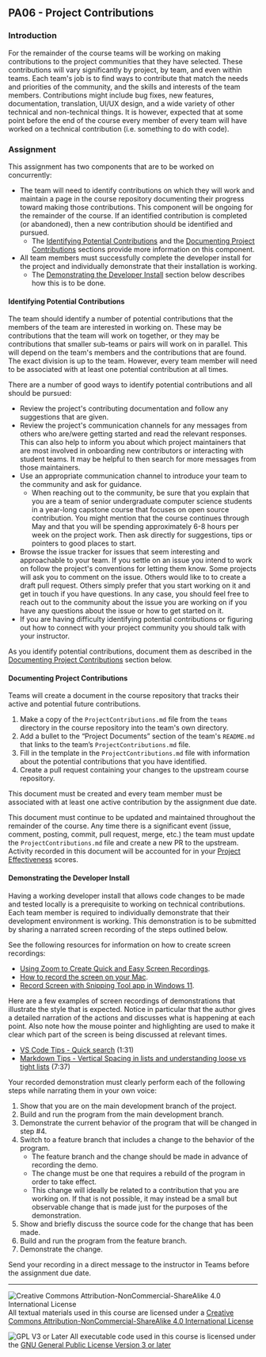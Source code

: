 ## PA06 - Project Contributions

### Introduction

For the remainder of the course teams will be working on making contributions to the project communities that they have selected. These contributions will vary significantly by project, by team, and even within teams. Each team's job is to find ways to contribute that match the needs and priorities of the community, and the skills and interests of the team members. Contributions might include bug fixes, new features, documentation, translation, UI/UX design, and a wide variety of other technical and non-technical things. It is however, expected that at some point before the end of the course every member of every team will have worked on a technical contribution (i.e. something to do with code).

### Assignment

This assignment has two components that are to be worked on concurrently: 

- The team will need to identify contributions on which they will work and maintain a page in the course repository documenting their progress toward making those contributions. This component will be ongoing for the remainder of the course. If an identified contribution is completed (or abandoned), then a new contribution should be identified and pursued.
  - The [Identifying Potential Contributions](#identifying-potential-contributions) and the [Documenting Project Contributions](#project-contributions) sections provide more information on this component.
- All team members must successfully complete the developer install for the project and individually demonstrate that their installation is working. 
  - The [Demonstrating the Developer Install](#demonstrating-the-developer-install) section below describes how this is to be done.

#### Identifying Potential Contributions

The team should identify a number of potential contributions that the members of the team are interested in working on. These may be contributions that the team will work on together, or they may be contributions that smaller sub-teams or pairs will work on in parallel. This will depend on the team's members and the contributions that are found. The exact division is up to the team. However, every team member will need to be associated with at least one potential contribution at all times.

There are a number of good ways to identify potential contributions and all should be pursued:
- Review the project's contributing documentation and follow any suggestions that are given.
- Review the project's communication channels for any messages from others who are/were getting started and read the relevant responses.  This can also help to inform you about which project maintainers that are most involved in onboarding new contributors or interacting with student teams. It may be helpful to then search for more messages from those maintainers.
- Use an appropriate communication channel to introduce your team to the community and ask for guidance.
  - When reaching out to the community, be sure that you explain that you are a team of senior undergraduate computer science students in a year-long capstone course that focuses on open source contribution. You might mention that the course continues through May and that you will be spending approximately 6-8 hours per week on the project work. Then ask directly for suggestions, tips or pointers to good places to start. 
- Browse the issue tracker for issues that seem interesting and approachable to your team. If you settle on an issue you intend to work on follow the project's conventions for letting them know.  Some projects will ask you to comment on the issue. Others would like to to create a draft pull request. Others simply prefer that you start working on it and get in touch if you have questions.  In any case, you should feel free to reach out to the community about the issue you are working on if you have any questions about the issue or how to get started on it.
- If you are having difficulty identifying potential contributions or figuring out how to connect with your project community you should talk with your instructor.

As you identify potential contributions, document them as described in the [Documenting Project Contributions](#documenting-project-contributions) section below. 

#### Documenting Project Contributions

Teams will create a document in the course repository that tracks their active and potential future contributions.

1. Make a copy of the `ProjectContributions.md` file from the `teams` directory in the course repository into the team's own directory.
2. Add a bullet to the “Project Documents” section of the team's `README.md` that links to the team’s `ProjectContributions.md` file.
3. Fill in the template in the `ProjectContributions.md` file with information about the potential contributions that you have identified.
4. Create a pull request containing your changes to the upstream course repository.

This document must be created and every team member must be associated with at least one active contribution by the assignment due date.

This document must continue to be updated and maintained throughout the remainder of the course. Any time there is a significant event (issue, comment, posting, commit, pull request, merge, etc.) the team must update the `ProjectContributions.md` file and create a new PR to the upstream. Activity recorded in this document will be accounted for in your [Project Effectiveness](./PE-ProjectEffectiveness.md) scores.

#### Demonstrating the Developer Install

Having a working developer install that allows code changes to be made and tested locally is a prerequisite to working on technical contributions. Each team member is required to individually demonstrate that their development environment is working. This demonstration is to be submitted by sharing a narrated screen recording of the steps outlined below.

See the following resources for information on how to create screen recordings:
- [Using Zoom to Create Quick and Easy Screen Recordings](https://blog.smu.edu/itconnect/2017/08/23/using-zoom-create-quick-easy-screen-recordings-free/).
- [How to record the screen on your Mac](https://support.apple.com/en-us/102618).
- [Record Screen with Snipping Tool app in Windows 11](https://www.elevenforum.com/t/record-screen-with-snipping-tool-app-in-windows-11.11190/).

Here are a few examples of screen recordings of demonstrations that illustrate the style that is expected.  Notice in particular that the author gives a detailed narration of the actions and discusses what is happening at each point. Also note how the mouse pointer and highlighting are used to make it clear which part of the screen is being discussed at relevant times.
- [VS Code Tips - Quick search](https://www.youtube.com/watch?v=pL7JKHcHcjs) (1:31)
- [Markdown Tips - Vertical Spacing in lists and understanding loose vs tight lists](https://www.youtube.com/watch?v=5DpWN2T3ASs) (7:37)

Your recorded demonstration must clearly perform each of the following steps while narrating them in your own voice:
1. Show that you are on the main development branch of the project.
2. Build and run the program from the main development branch.
3. Demonstrate the current behavior of the program that will be changed in step #4.
4. Switch to a feature branch that includes a change to the behavior of the program.
   - The feature branch and the change should be made in advance of recording the demo.
   - The change must be one that requires a rebuild of the program in order to take effect.
   - This change will ideally be related to a contribution that you are working on. If that is not possible, it may instead be a small but observable change that is made just for the purposes of the demonstration.
5. Show and briefly discuss the source code for the change that has been made.
6. Build and run the program from the feature branch.
7. Demonstrate the change.

Send your recording in a direct message to the instructor in Teams before the assignment due date.

---

![Creative Commons Attribution-NonCommercial-ShareAlike 4.0 International License](https://i.creativecommons.org/l/by-nc-sa/4.0/88x31.png "Creative Commons Attribution-NonCommercial-ShareAlike 4.0 International License") All textual materials used in this course are licensed under a [Creative Commons Attribution-NonCommercial-ShareAlike 4.0 International License](http://creativecommons.org/licenses/by-nc-sa/4.0/)

![GPL V3 or Later](https://www.gnu.org/graphics/gplv3-or-later-sm.png "GPL V3 or later") All executable code used in this course is licensed under the [GNU General Public License Version 3 or later](https://www.gnu.org/licenses/gpl.txt)